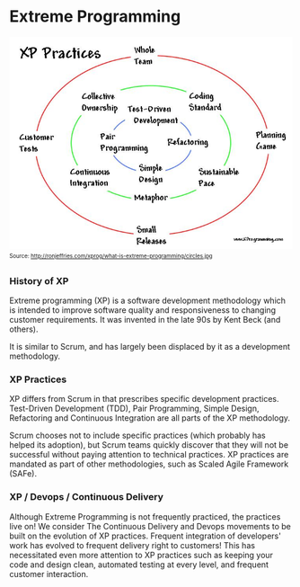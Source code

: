 # Extreme Programming

![XP Practices](media/xp_practices.jpg)
<sub><sup>Source: http://ronjeffries.com/xprog/what-is-extreme-programming/circles.jpg</sup></sub>

### History of XP
Extreme programming (XP) is a software development methodology which is intended to improve software quality and responsiveness to changing customer requirements. It was invented in the late 90s by Kent Beck (and others).

It is similar to Scrum, and has largely been displaced by it as a development methodology.

### XP Practices
XP differs from Scrum in that prescribes specific development practices. Test-Driven Development (TDD), Pair Programming, Simple Design, Refactoring and Continuous Integration are all parts of the XP methodology.

Scrum chooses not to include specific practices (which probably has helped its adoption), but Scrum teams quickly discover that they will not be successful without paying attention to technical practices. XP practices are mandated as part of other methodologies, such as Scaled Agile Framework (SAFe).

### XP / Devops / Continuous Delivery
Although Extreme Programming is not frequently practiced, the practices live on! We consider The Continuous Delivery and Devops movements to be built on the evolution of XP practices. Frequent integration of developers' work has evolved to frequent delivery right to customers! This has necessitated even more attention to XP practices such as keeping your code and design clean, automated testing at every level, and frequent customer interaction.
